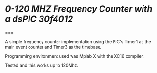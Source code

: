 # ***0-120 MHZ Frequency Counter with a dsPIC 30f4012***
===

A simple frequency counter implementation using the PIC's Timer1 as the main event counter and Timer3 as the timebase.

Programming environment used was Mplab X with the XC16 compiler.

Tested and this works up to 120Mhz.